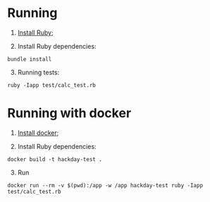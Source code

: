 # Running

1. [Install Ruby](https://blog.codeminer42.com/4-5-ways-to-install-ruby-in-userspace-d26b0ba43610);

2. Install Ruby dependencies:

```
bundle install
```

3. Running tests:

```
ruby -Iapp test/calc_test.rb
```

# Running with docker

1. [Install docker](https://blog.codeminer42.com/how-to-install-docker-and-docker-compose-8b0ec5ef2ec3);

2. Install Ruby dependencies:

```
docker build -t hackday-test .
```

3. Run

```
docker run --rm -v $(pwd):/app -w /app hackday-test ruby -Iapp test/calc_test.rb
```
